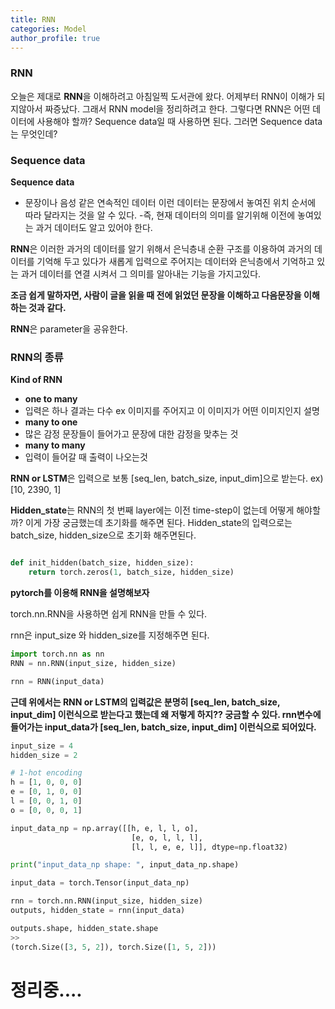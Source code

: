 ```yaml
---
title: RNN
categories: Model
author_profile: true
---
```




### RNN

오늘은 제대로 **RNN**을 이해하려고 아침일찍 도서관에 왔다. 어제부터 RNN이 이해가 되지않아서 짜증났다. 그래서 RNN model을 정리하려고 한다. 그렇다면 RNN은 어떤 데이터에 사용해야 할까?
Sequence data일 때 사용하면 된다. 그러면 Sequence data는 무엇인데? 

### Sequence data

**Sequence data**
  - 문장이나 음성 같은 연속적인 데이터 이런 데이터는 문장에서 놓여진 위치 순서에 따라 달라지는 것을 알 수 있다.
  -즉, 현재 데이터의 의미를 알기위해 이전에 놓여있는 과거 데이터도 알고 있어야 한다.

**RNN**은 이러한 과거의 데이터를 알기 위해서 은닉층내 순환  구조를 이용하여 과거의 데이터를 기억해 두고 있다가 새롭게 입력으로 주어지는 데이터와 은닉층에서 기억하고 있는 과거 데이터를 연결 시켜서 그 의미를 알아내는 기능을 가지고있다.

**조금 쉽게 말하자면, 사람이 글을 읽을 때  전에 읽었던 문장을 이해하고 다음문장을 이해하는 것과 같다.**

**RNN**은 parameter을 공유한다. 


### RNN의 종류

**Kind of RNN**
  - **one to many**
   - 입력은 하나 결과는 다수 ex 이미지를 주어지고 이 이미지가 어떤 이미지인지 설명
  - **many to one**
   - 많은 감정 문장들이 들어가고 문장에 대한 감정을 맞추는 것
  - **many to many**
   - 입력이 들어갈 때 출력이 나오는것



**RNN or LSTM**은 입력으로 보통 [seq_len, batch_size, input_dim]으로 받는다. ex) [10, 2390, 1]

**Hidden_state**는 RNN의 첫 번째 layer에는 이전 time-step이 없는데 어떻게 해야할까? 이게 가장 궁금했는데 초기화를 해주면 된다. Hidden_state의 입력으로는  batch_size, hidden_size으로 초기화 해주면된다.

```python

def init_hidden(batch_size, hidden_size):
    return torch.zeros(1, batch_size, hidden_size)
```


**pytorch를 이용해 RNN을 설명해보자**

torch.nn.RNN을 사용하면 쉽게 RNN을 만들 수 있다.

rnn은 input_size 와 hidden_size를 지정해주면 된다. 


```python
import torch.nn as nn
RNN = nn.RNN(input_size, hidden_size)

rnn = RNN(input_data)

```
**근데 위에서는 RNN or LSTM의 입력값은 분명히 [seq_len, batch_size, input_dim] 이런식으로 받는다고 했는데 왜 저렇게 하지?? 궁금할 수 있다. rnn변수에 들어가는 input_data가 [seq_len, batch_size, input_dim] 이런식으로 되어있다.**


```python
input_size = 4
hidden_size = 2

# 1-hot encoding
h = [1, 0, 0, 0]
e = [0, 1, 0, 0]
l = [0, 0, 1, 0]
o = [0, 0, 0, 1]

input_data_np = np.array([[h, e, l, l, o],
                           [e, o, l, l, l],
                           [l, l, e, e, l]], dtype=np.float32)

print("input_data_np shape: ", input_data_np.shape)

input_data = torch.Tensor(input_data_np)

rnn = torch.nn.RNN(input_size, hidden_size)
outputs, hidden_state = rnn(input_data)

outputs.shape, hidden_state.shape
>>
(torch.Size([3, 5, 2]), torch.Size([1, 5, 2]))

```

# 정리중....